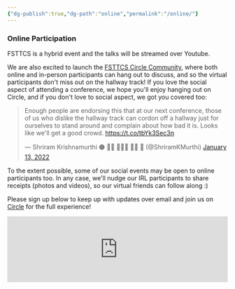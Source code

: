 ```yaml
---
{"dg-publish":true,"dg-path":"online","permalink":"/online/"}
---
```


### Online Participation

FSTTCS is a hybrid event and the talks will be streamed over Youtube. 

We are also excited to launch the [FSTTCS Circle Community](https://fsttcs.circle.so/join?invitation_token=ce1adca3a34dec8f43b0aff9979d14cdbf2a87fe-57e8f55d-c416-40c5-90d0-7e2b46ee5de2), where both online and in-person participants can hang out to discuss, and so the virtual participants don't miss out on the hallway track! If you love the social aspect of attending a conference, we hope you'll enjoy hanging out on Circle, and if you don't love to social aspect, we got you covered too:

<blockquote class="twitter-tweet"><p lang="en" dir="ltr">Enough people are endorsing this that at our next conference, those of us who dislike the hallway track can cordon off a hallway just for ourselves to stand around and complain about how bad it is. Looks like we&#39;ll get a good crowd. <a href="https://t.co/tbYk3Sec3n">https://t.co/tbYk3Sec3n</a></p>&mdash; Shriram Krishnamurthi 🟤 🏴‍☠️ 👨🏽‍🏫 🚴‍♂️ 🏏 (@ShriramKMurthi) <a href="https://twitter.com/ShriramKMurthi/status/1481658852705714178?ref_src=twsrc%5Etfw">January 13, 2022</a></blockquote> <script async src="https://platform.twitter.com/widgets.js" charset="utf-8"></script>

To the extent possible, some of our social events may be open to online participants too. In any case, we'll nudge our IRL participants to share receipts (photos and videos), so our virtual friends can follow along :)

Please sign up below to keep up with updates over email and join us on [Circle](https://fsttcs.circle.so/join?invitation_token=ce1adca3a34dec8f43b0aff9979d14cdbf2a87fe-57e8f55d-c416-40c5-90d0-7e2b46ee5de2) for the full experience!

<iframe style="border:none;width:100%;" id="fsttcs-online-awwgrw" src="https://opnform.com/forms/fsttcs-online-awwgrw"></iframe><script type="text/javascript" onload="initEmbed('fsttcs-online-awwgrw')" src="https://opnform.com/widgets/iframe.min.js"></script>